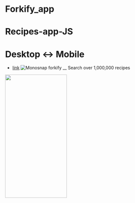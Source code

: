 # Forkify_app

# Recipes-app-JS

# Desktop <-> Mobile

- [link](https://main--forkify-app-alex.netlify.app/)
  ![Monosnap forkify __ Search over 1,000,000 recipes ](https://github.com/AlexDolz/Forkify_app-JS/assets/108806800/00757157-07ac-40ac-83d1-8cea622da44b)

<img src='https://github.com/AlexDolz/Forkify_app-JS/assets/108806800/a723442f-bdfd-4f47-8bf2-7ae2b96294eb' width='200' height='400'>
